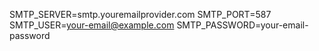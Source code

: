SMTP_SERVER=smtp.youremailprovider.com
SMTP_PORT=587
SMTP_USER=your-email@example.com
SMTP_PASSWORD=your-email-password